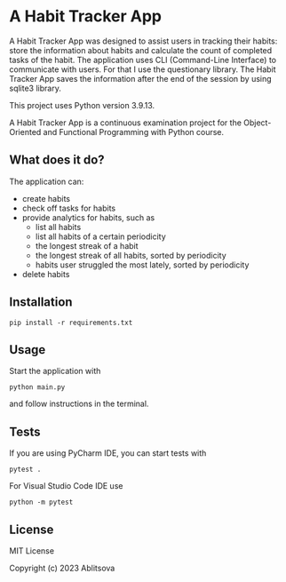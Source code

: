 # A Habit Tracker App

A Habit Tracker App was designed to assist users in tracking their habits: store the information about habits and 
calculate the count of completed tasks of the habit. The application uses CLI (Command-Line Interface) to communicate 
with users. For that I use the questionary library. The Habit Tracker App saves the information after the end of 
the session by using sqlite3 library. 

This project uses Python version 3.9.13.

A Habit Tracker App is a continuous examination project for the Object-Oriented and Functional Programming 
with Python course.

## What does it do?

The application can:
- create habits
- check off tasks for habits
- provide analytics for habits, such as
  - list all habits
  - list all habits of a certain periodicity
  - the longest streak of a habit
  - the longest streak of all habits, sorted by periodicity
  - habits user struggled the most lately, sorted by periodicity
- delete habits

## Installation

```shell
pip install -r requirements.txt
```

## Usage

Start the application with

```shell
python main.py
```

and follow instructions in the terminal.

## Tests

If you are using PyCharm IDE, you can start tests with 

```shell
pytest .
```

For Visual Studio Code IDE use

```shell
python -m pytest
```

## License

MIT License

Copyright (c) 2023 Ablitsova